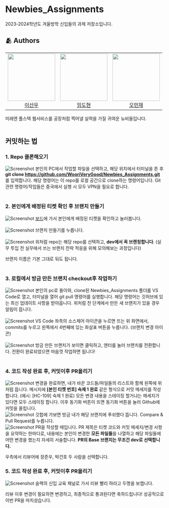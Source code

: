 # Newbies_Assignments
2023-2024학년도 겨울방학 신입들의 과제 저장소입니다.

## :people_hugging: Authors
<table>
<tr height="150px">
    <td align="center">
    <a href="https://github.com/sanwooo"><img height="150px" width="150px" src="https://avatars.githubusercontent.com/u/79380206?v=4"/></a>
    <br />
    <a href="https://github.com/sanwooo">이산우 </a>
    </td>
    <td align="center">
    <a href="https://github.com/ttodll"><img height="150px" width="150px" src="https://avatars.githubusercontent.com/u/123301277?v=4"/></a>
    <br />
    <a href="https://github.com/ttodll">임도현 </a>
    </td>
    <td align="center">
    <a href="https://github.com/mingdae"><img height="150px" width="150px" src="https://avatars.githubusercontent.com/u/103407209?v=4"/></a>
    <br />
    <a href="https://github.com/mingdae">오민재 </a>
    </td>
  </tr>
</table>
미래엔 풀스택 웹서비스를 공장처럼 찍어낼 실력을 가질 귀여운 뉴비들입니다.
<br></br>

## 커밋하는 법
### 1. Repo 클론해오기
![Screenshot](/pics/step1.png)
본인의 PC에서 작업할 파일을 선택하고, 해당 위치에서 터미널을 튼 후 **git clone https://github.com/WooriVeryGood/Newbies_Assignments.git** 를 입력합니다. 해당 명령어는 이 repo를 로컬 공간으로 clone하는 명령어입니다. Git 관련 명령어/작업들은 중국에서 실행 시 모두 VPN을 필요로 합니다.
<br></br>
### 2. 본인에게 배정된 티켓 확인 후 브랜치 만들기
![Screenshot](/pics/step2-1.png)
[보드](https://honeycourses.atlassian.net/jira/software/projects/HC/boards/1)에 가서 본인에게 배정된 티켓을 확인하고 눌러봅니다.
<br></br>
![Screenshot](/pics/step2-2.png)
브랜치 만들기를 누릅니다.
<br></br>
![Screenshot](/pics/step2-3.png)
위처럼 repo는 해당 repo를 선택하고, **dev에서 꼭 브랜칭합니다**. (실무 투입 전 실무에서 쓰는 브랜치 전략 적응을 위해 모의해보는 과정입니다) 

브랜치 이름은 기본 그대로 둬도 됩니다.
<br></br>
### 3. 로컬에서 방금 만든 브랜치 checkout후 작업하기
![Screenshot](/pics/step3-1.png)
본인의 pc로 돌아와, clone된 Newbies_Assignments 폴더를 VS Code로 열고, 터미널을 열어 git pull 명령어를 실행합니다. 해당 명령어는 깃허브에 있는 최신 업데이트 사항을 받아옵니다. 위처럼 전 단계에서 만든 새 브랜치가 있을 경우 알림이 뜹니다.
<br></br>
![Screenshot](/pics/step3-2.png)
VS Code 좌측의 소스제어 아이콘을 누르면 뜨는 위 화면에서, commits를 누르고 왼쪽에서 4번쨰에 있는 화살표 버튼을 누릅니다. (브랜치 변경 아이콘)
<br></br>
![Screenshot](/pics/step3-3.png)
방금 만든 브랜치가 보이면 클릭하고, 엔터를 눌러 브랜치를 전환합니다. 전환이 완료되었으면 마음껏 작업하면 됩니다!
<br></br>

### 4. 코드 작성 완료 후, 커밋이후 PR올리기
![Screenshot](/pics/step4-1.png)
변경을 완료하면, 내가 바꾼 코드들/파일들의 리스트와 함께 왼쪽에 위처럼 뜹니다. 메시지에 **[본인 티켓 번호] 숙제 1 완료** 같은 형식으로 커밋 메세지를 작성합니다. (예시: [HC-109] 숙제 1 완료) 모든 변경 내용을 스테이징 할거냐는 메세지가 있다면 모두 스테이징 합니다. 이후 동기화 버튼이 뜨면 동기화 버튼을 눌러 Github에 커밋을 올립니다.
<br/>
![Screenshot](/pics/step4-2.png)
깃헙에 가보면 방금 내가 해당 브랜치에 푸쉬했다 뜹니다. Compare & Pull Request를 누릅니다.
<br/>
![Screenshot](/pics/step4-3.png)
PR을 작성할 때입니다. PR 제목은 티켓 코드와 커밋 메세지/변경 사항을 요약하는 한마디로, 내용에는 본인이 변경한 **모든 파일들**을 나열하고 해당 파일들에 어떤 변경을 했는지 자세히 서술합니다. **PR의 Base 브랜치는 무조건 dev로 선택합니다.**

우측에서 리뷰어에 장준우, 박건호 두 사람을 선택합니다.

### 5. 코드 작성 완료 후, 커밋이후 PR올리기
![Screenshot](/pics/step5-1.png)
슬랙의 신입 교육 채널로 가서 리뷰 빨리 하라고 두명을 보챕니다.

리뷰 이후 변경이 필요하면 변경하고, 최종적으로 통과된다면 축하드립니다! 성공적으로 이번 PR을 마치셨습니다.